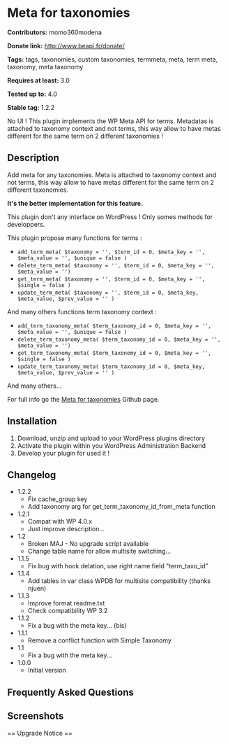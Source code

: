 # Meta for taxonomies #
**Contributors:** momo360modena
  
**Donate link:** http://www.beapi.fr/donate/
  
**Tags:** tags, taxonomies, custom taxonomies, termmeta, meta, term meta, taxonomy, meta taxonomy
  
**Requires at least:** 3.0
  
**Tested up to:** 4.0
  
**Stable tag:** 1.2.2
  

No UI ! This plugin implements the WP Meta API for terms. Metadatas is attached to taxonomy context and not terms, this way allow to have metas different for the same term on 2 different taxonomies !

## Description ##

Add meta for any taxonomies. 
Meta is attached to taxonomy context and not terms, this way allow to have metas different for the same term on 2 different taxonomies. 

**It's the better implementation for this feature.**

This plugin don't any interface on WordPress ! Only somes methods for developpers.

This plugin propose many functions for terms :

* `add_term_meta( $taxonomy = '', $term_id = 0, $meta_key = '', $meta_value = '', $unique = false )`
* `delete_term_meta( $taxonomy = '', $term_id = 0, $meta_key = '', $meta_value = '')`
* `get_term_meta( $taxonomy = '', $term_id = 0, $meta_key = '', $single = false )`
* `update_term_meta( $taxonomy = '', $term_id = 0, $meta_key, $meta_value, $prev_value = '' )`
	
And many others functions term taxonomy context :

* `add_term_taxonomy_meta( $term_taxonomy_id = 0, $meta_key = '', $meta_value = '', $unique = false )`
* `delete_term_taxonomy_meta( $term_taxonomy_id = 0, $meta_key = '', $meta_value = '')`
* `get_term_taxonomy_meta( $term_taxonomy_id = 0, $meta_key = '', $single = false )`
* `update_term_taxonomy_meta( $term_taxonomy_id = 0, $meta_key, $meta_value, $prev_value = '' )`
		
And many others...
	
For full info go the [Meta for taxonomies](https://github.com/herewithme/meta-for-taxonomies) Github page.

## Installation ##

1. Download, unzip and upload to your WordPress plugins directory
2. Activate the plugin within you WordPress Administration Backend
3. Develop your plugin for used it !

## Changelog ##

* 1.2.2
	* Fix cache_group key
	* Add taxonomy arg for get_term_taxonomy_id_from_meta function
* 1.2.1
	* Compat with WP 4.0.x
	* Just improve description...
* 1.2
	* Broken MAJ - No upgrade script available
	* Change table name for allow multisite switching...
* 1.1.5
	* Fix bug with hook delation, use right name field "term_taxo_id"
* 1.1.4
	* Add tables in var class WPDB for multisite compatibility (thanks njuen)
* 1.1.3
	* Improve format readme.txt
	* Check compatibility WP 3.2
* 1.1.2
	* Fix a bug with the meta key... (bis)
* 1.1.1
	* Remove a conflict function with Simple Taxonomy
* 1.1
	* Fix a bug with the meta key...
* 1.0.0
	* Initial version
	
## Frequently Asked Questions ##

## Screenshots ##

== Upgrade Notice ==